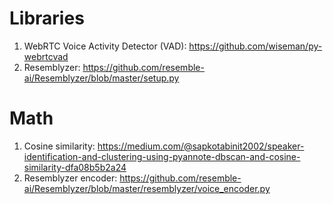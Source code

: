 # Libraries 
1. WebRTC Voice Activity Detector (VAD): https://github.com/wiseman/py-webrtcvad
2. Resemblyzer: https://github.com/resemble-ai/Resemblyzer/blob/master/setup.py 

# Math 
1. Cosine similarity: https://medium.com/@sapkotabinit2002/speaker-identification-and-clustering-using-pyannote-dbscan-and-cosine-similarity-dfa08b5b2a24 
2. Resemblyzer encoder: https://github.com/resemble-ai/Resemblyzer/blob/master/resemblyzer/voice_encoder.py